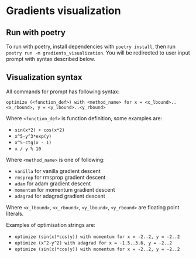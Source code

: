 # Gradients visualization

## Run with poetry

To run with poetry, install dependencies with `poetry install`, then run `poetry run -m gradients_visualization`.
You will be redirected to user input prompt with syntax described below.

## Visualization syntax

All commands for prompt has following syntax:
```text
optimize (<function_def>) with <method_name> for x = <x_lbound>..<x_rbound>, y = <y_lbound>..<y_rbound>
```

Where `<function_def>` is function definition, some examples are:
- `sin(x*2) + cos(x*2)`
- `x^5-y^3*exp(y)`
- `x^5-ctg(x - 1)`
- `x / y % 10`

Where `<method_name>` is one of following:
- `vanilla` for vanilla gradient descent
- `rmsprop` for rmsprop gradient descent
- `adam` for adam gradient descent
- `momentum` for momentum gradient descent
- `adagrad` for adagrad gradient descent

Where `<x_lbound>`, `<x_rbound>`, `<y_lbound>`, `<y_rbound>` are floating point literals.

Examples of optimisation strings are:
- `optimize (sin(x)*cos(y)) with momentum for x = -2..2, y = -2..2`
- `optimize (x^2-y^2) with adagrad for x = -1.5..3.6, y = -2..2`
- `optimize (sin(x)*cos(y)) with momentum for x = -2..2, y = -2..2`
